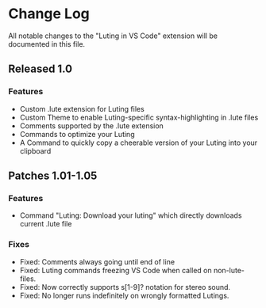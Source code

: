 # Change Log

All notable changes to the "Luting in VS Code" extension will be documented in this file.

## Released 1.0

### Features

- Custom .lute extension for Luting files
- Custom Theme to enable Luting-specific syntax-highlighting in .lute files
- Comments supported by the .lute extension
- Commands to optimize your Luting
- A Command to quickly copy a cheerable version of your Luting into your clipboard

## Patches 1.01-1.05

### Features

- Command "Luting: Download your luting" which directly downloads current .lute file

### Fixes

- Fixed: Comments always going until end of line
- Fixed: Luting commands freezing VS Code when called on non-lute-files.
- Fixed: Now correctly supports s[1-9]? notation for stereo sound.
- Fixed: No longer runs indefinitely on wrongly formatted Lutings.
